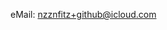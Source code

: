 eMail: nzznfitz+github@icloud.com

<!---
nessan/nessan is a ✨ special ✨ repository because its `README.md` (this file) appears on your GitHub profile.
You can click the Preview link to take a look at your changes.
--->
